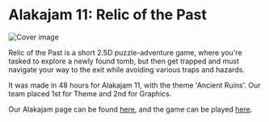 # Alakajam 11: Relic of the Past

![Cover image](https://github.com/user-attachments/assets/48312115-0bb7-40d0-9dd4-48d24807a7dc)

Relic of the Past is a short 2.5D puzzle-adventure game, where you're tasked to explore a newly found tomb, but then get trapped and must navigate your way to the exit while avoiding various traps and hazards.

It was made in 48 hours for Alakajam 11, with the theme 'Ancient Ruins'. Our team placed 1st for Theme and 2nd for Graphics.

Our Alakajam page can be found [here](https://alakajam.com/11th-alakajam/1057/relic-of-the-past/), and the game can be played [here](https://thetacbanana.itch.io/relic-of-the-past).
